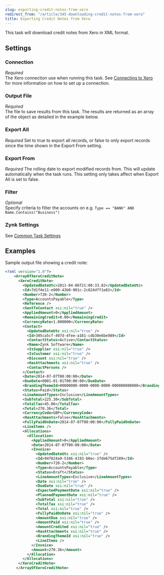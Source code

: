 ```yaml
---
slug: exporting-credit-notes-from-xero
redirect_from: "/article/345-downloading-credit-notes-from-xero"
title: Exporting Credit Notes from Xero
---
```



This task will download credit notes from Xero in XML format.


## Settings

### Connection 
_Required_  
The Xero connection use when running this task. See [Connecting to Xero](connecting-to-xero-with-oauth-2) for more information on how to set up a connection.

### Output File
_Required_  
The file to save results from this task. The results are returned as an array of the object as detailed in the example below.

### Export All
_Required_
Set to true to export all records, or false to only export records since the time shown in the Export From setting.

### Export From
_Required_
The rolling date to export modified records from. This will update automatically when the task runs. This setting only takes affect when Export All is set to false.

### Filter
_Optional_  
Specify criteria to filter the accounts on e.g. 	`Type == "BANK" AND Name.Contains("Business")`

### Zynk Settings
See [Common Task Settings](common-task-settings)



## Examples


Sample output file showing a credit note:

```xml
<?xml version="1.0"?>
    <ArrayOfXeroCreditNote>
      <XeroCreditNote>
        <UpdatedDateUtc>2011-04-06T21:00:33.82</UpdatedDateUtc>
        <Id>7d1f4e11-e909-43b0-901c-2c824dff1e82</Id>
        <Number>720-2</Number>
        <Type>AccountsPayable</Type>
        <Reference />
        <SentToContact xsi:nil="true" />
        <AppliedAmount>0</AppliedAmount>
        <RemainingCredit>0.00</RemainingCredit>
        <CurrencyRate>1.000000</CurrencyRate>
        <Contact>
          <UpdatedDateUtc xsi:nil="true" />
          <Id>305ca5cf-497d-4fee-a161-cdb30e6be989</Id>
          <ContactStatus>Active</ContactStatus>
          <Name>Zynk Software</Name>
          <IsSupplier xsi:nil="true" />
          <IsCustomer xsi:nil="true" />
          <Discount xsi:nil="true" />
          <HasAttachments xsi:nil="true" />
          <ContactPersons />
        </Contact>
        <Date>2014-07-07T00:00:00</Date>
        <DueDate>0001-01-01T00:00:00</DueDate>
        <BrandingThemeId>00000000-0000-0000-0000-000000000000</BrandingThemeId>
        <Status>Paid</Status>
        <LineAmountTypes>Inclusive</LineAmountTypes>
        <SubTotal>225.30</SubTotal>
        <TotalTax>45.06</TotalTax>
        <Total>270.36</Total>
        <CurrencyCode>GBP</CurrencyCode>
        <HasAttachments>false</HasAttachments>
        <FullyPaidOnDate>2014-07-07T00:00:00</FullyPaidOnDate>
        <LineItems />
        <Allocations>
          <Allocation>
            <AppliedAmount>0</AppliedAmount>
            <Date>2014-07-07T00:00:00</Date>
            <Invoice>
              <UpdatedDateUtc xsi:nil="true" />
              <Id>94f824a9-5346-4193-b0ec-1fde675df289</Id>
              <Number>720-2</Number>
              <Type>AccountsPayable</Type>
              <Status>Draft</Status>
              <LineAmountTypes>Exclusive</LineAmountTypes>
              <Date xsi:nil="true" />
              <DueDate xsi:nil="true" />
              <ExpectedPaymentDate xsi:nil="true" />
              <PlannedPaymentDate xsi:nil="true" />
              <SubTotal xsi:nil="true" />
              <TotalTax xsi:nil="true" />
              <Total xsi:nil="true" />
              <FullyPaidOnDate xsi:nil="true" />
              <AmountDue xsi:nil="true" />
              <AmountPaid xsi:nil="true" />
              <AmountCredited xsi:nil="true" />
              <HasAttachments xsi:nil="true" />
              <BrandingThemeId xsi:nil="true" />
              <LineItems />
            </Invoice>
            <Amount>270.36</Amount>
          </Allocation>
        </Allocations>
      </XeroCreditNote>
     </ArrayOfXeroCreditNote>
```